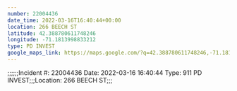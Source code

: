 ```yaml
---
number: 22004436
date_time: 2022-03-16T16:40:44+00:00
location: 266 BEECH ST
latitude: 42.388780611748246
longitude: -71.1813998833212
type: PD INVEST
google_maps_link: https://maps.google.com/?q=42.388780611748246,-71.1813998833212
---
```


;;;;;;Incident #: 22004436   Date: 2022-03-16 16:40:44    Type: 911 PD INVEST;;;Location: 266 BEECH ST;;;
